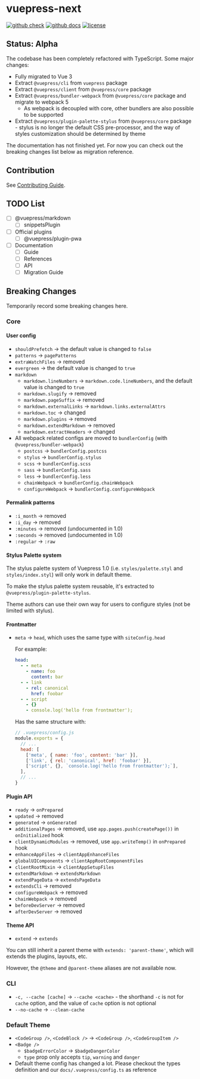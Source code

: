 # vuepress-next

[![github check](https://github.com/vuepress/vuepress-next/workflows/check/badge.svg)](https://github.com/vuepress/vuepress-next/actions?query=workflow%3Acheck)
[![github docs](https://github.com/vuepress/vuepress-next/workflows/docs/badge.svg)](https://github.com/vuepress/vuepress-next/actions?query=workflow%3Adocs)
[![license](https://badgen.net/github/license/vuepress/vuepress-next)](https://github.com/vuepress/vuepress-next/blob/main/LICENSE)

## Status: Alpha

The codebase has been completely refactored with TypeScript. Some major changes:

- Fully migrated to Vue 3
- Extract `@vuepress/cli` from `vuepress` package
- Extract `@vuepress/client` from `@vuepress/core` package
- Extract `@vuepress/bundler-webpack` from `@vuepress/core` package and migrate to webpack 5
  - As webpack is decoupled with core, other bundlers are also possible to be supported
- Extract `@vuepress/plugin-palette-stylus` from `@vuepress/core` package - stylus is no longer the default CSS pre-processor, and the way of styles customization should be determined by theme

The documentation has not finished yet. For now you can check out the breaking changes list below as migration reference.

## Contribution

See [Contributing Guide](https://github.com/vuepress/vuepress-next/blob/main/docs/contributing.md).

## TODO List

- [ ] @vuepress/markdown
  - [ ] snippetsPlugin

- [ ] Official plugins
  - [ ] @vuepress/plugin-pwa

- [ ] Documentation
  - [ ] Guide
  - [ ] References
  - [ ] API
  - [ ] Migration Guide

## Breaking Changes

Temporarily record some breaking changes here.

### Core

#### User config

- `shouldPrefetch` -> the default value is changed to `false`
- `patterns` -> `pagePatterns`
- `extraWatchFiles` -> removed
- `evergreen` -> the default value is changed to `true`
- `markdown`
  - `markdown.lineNumbers` -> `markdown.code.lineNumbers`, and the default value is changed to `true`
  - `markdown.slugify` -> removed
  - `markdown.pageSuffix` -> removed
  - `markdown.externalLinks` -> `markdown.links.externalAttrs`
  - `markdown.toc` -> changed
  - `markdown.plugins` -> removed
  - `markdown.extendMarkdown` -> removed
  - `markdown.extractHeaders` -> changed
- All webpack related configs are moved to `bundlerConfig` (with `@vuepress/bundler-webpack`)
  - `postcss` -> `bundlerConfig.postcss`
  - `stylus` -> `bundlerConfig.stylus`
  - `scss` -> `bundlerConfig.scss`
  - `sass` -> `bundlerConfig.sass`
  - `less` -> `bundlerConfig.less`
  - `chainWebpack` -> `bundlerConfig.chainWebpack`
  - `configureWebpack` -> `bundlerConfig.configureWebpack`

#### Permalink patterns

- `:i_month` -> removed
- `:i_day` -> removed
- `:minutes` -> removed (undocumented in 1.0)
- `:seconds` -> removed (undocumented in 1.0)
- `:regular` -> `:raw`

#### Stylus Palette system

The stylus palette system of Vuepress 1.0 (i.e. `styles/palette.styl` and `styles/index.styl`) will only work in default theme.

To make the stylus palette system reusable, it's extracted to `@vuepress/plugin-palette-stylus`.

Theme authors can use their own way for users to configure styles (not be limited with stylus).

#### Frontmatter

- `meta` -> `head`, which uses the same type with `siteConfig.head`

  For example:
  
  ```yaml
  head:
    - - meta
      - name: foo
        content: bar
    - - link
      - rel: canonical
        href: foobar
    - - script
      - {}
      - console.log('hello from frontmatter');
  ```

  Has the same structure with:

  ```js
  // .vuepress/config.js
  module.exports = {
    // ...
    head: [
      ['meta', { name: 'foo', content: 'bar' }],
      ['link', { rel: 'canonical', href: 'foobar' }],
      ['script', {}, `console.log('hello from frontmatter');`],
    ],
    // ...
  }
  ```

#### Plugin API

- `ready` -> `onPrepared`
- `updated` -> removed
- `generated` -> `onGenerated`
- `additionalPages` -> removed, use `app.pages.push(createPage())` in `onInitialized` hook
- `clientDynamicModules` -> removed, use `app.writeTemp()` in `onPrepared` hook
- `enhanceAppFiles` -> `clientAppEnhanceFiles`
- `globalUIComponents` -> `clientAppRootComponentFiles`
- `clientRootMixin` -> `clientAppSetupFiles`
- `extendMarkdown` -> `extendsMarkdown`
- `extendPageData` -> `extendsPageData`
- `extendsCli` -> removed
- `configureWebpack` -> removed
- `chainWebpack` -> removed
- `beforeDevServer` -> removed
- `afterDevServer` -> removed

#### Theme API

- `extend` -> `extends`

You can still inherit a parent theme with `extends: 'parent-theme'`, which will extends the plugins, layouts, etc.

However, the `@theme` and `@parent-theme` aliases are not available now.

### CLI

- `-c, --cache [cache]` -> `--cache <cache>` - the shorthand `-c` is not for `cache` option, and the value of `cache` option is not optional
- `--no-cache` -> `--clean-cache`

### Default Theme

- `<CodeGroup />`, `<CodeBlock />` -> `<CodeGroup />`, `<CodeGroupItem />`
- `<Badge />`
  - `$badgeErrorColor` -> `$badgeDangerColor`
  - `type` prop only accepts `tip`, `warning` and `danger`
- Default theme config has changed a lot. Please checkout the types definition and our `docs/.vuepress/config.ts` as reference
